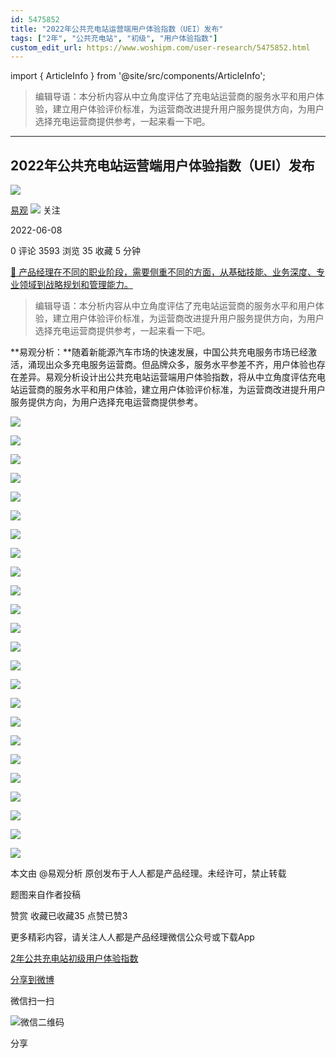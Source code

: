 ```yaml
---
id: 5475852
title: "2022年公共充电站运营端用户体验指数（UEI）发布"
tags: ["2年", "公共充电站", "初级", "用户体验指数"]
custom_edit_url: https://www.woshipm.com/user-research/5475852.html
---
```

import { ArticleInfo } from '@site/src/components/ArticleInfo';

<ArticleInfo
    author="易观"
    authorLink="https://www.woshipm.com/u/1372497"
    published="2022-06-08"
    views={3593}
    comments={0}
    collects={35}
/>

> 编辑导语：本分析内容从中立角度评估了充电站运营商的服务水平和用户体验，建立用户体验评价标准，为运营商改进提升用户服务提供方向，为用户选择充电运营商提供参考，一起来看一下吧。

---

## 2022年公共充电站运营端用户体验指数（UEI）发布

[![](https://static.woshipm.com/view/woshipm_api_def_20240319114627_3483.png?imageView2/1/w/72/h/72/q/100)](https://www.woshipm.com/u/1372497)

[易观](https://www.woshipm.com/u/1372497) ![](https://static.woshipm.com/tag/1101_1@2x.png) 关注

2022-06-08

0 评论 3593 浏览 35 收藏 5 分钟

[🔗 产品经理在不同的职业阶段，需要侧重不同的方面，从基础技能、业务深度、专业领域到战略规划和管理能力。](https://ke.qidianla.com/courses/90pm)

> 编辑导语：本分析内容从中立角度评估了充电站运营商的服务水平和用户体验，建立用户体验评价标准，为运营商改进提升用户服务提供方向，为用户选择充电运营商提供参考，一起来看一下吧。

**易观分析：**随着新能源汽车市场的快速发展，中国公共充电服务市场已经激活，涌现出众多充电服务运营商。但品牌众多，服务水平参差不齐，用户体验也存在差异。易观分析设计出公共充电站运营端用户体验指数，将从中立角度评估充电站运营商的服务水平和用户体验，建立用户体验评价标准，为运营商改进提升用户服务提供方向，为用户选择充电运营商提供参考。

![](https://image.woshipm.com/wp-files/2022/06/iXa1lrWFXYT0cnLnmVjU.jpg)

![](https://image.woshipm.com/wp-files/2022/06/UHQ0EZEtaIySEzPxLtAY.jpg)

![](https://image.woshipm.com/wp-files/2022/06/c9aRq8KPb3qcpTTHoVsN.jpg)

![](https://image.woshipm.com/wp-files/2022/06/Yv4cSC1b5wmbLR3dwz3I.jpg)

![](https://image.woshipm.com/wp-files/2022/06/izG5A6zXZgCY1YVvELJr.jpg)

![](https://image.woshipm.com/wp-files/2022/06/IwVP1w2WHlNZNNyijwur.jpg)

![](https://image.woshipm.com/wp-files/2022/06/tlvCPIsi0jn5sWbaRlq3.jpg)

![](https://image.woshipm.com/wp-files/2022/06/rZObh7MycCOhOmiGCVN9.jpg)

![](https://image.woshipm.com/wp-files/2022/06/duEQ8YphMNbmSF5g3enY.jpg)

![](https://image.woshipm.com/wp-files/2022/06/0F2911XQinKNOZxA8vDS.jpg)

![](https://image.woshipm.com/wp-files/2022/06/c2fz63AICjkAmzhCCLGQ.jpg)

![](https://image.woshipm.com/wp-files/2022/06/j7UGYqVyAHcP91p5Ef85.jpg)

![](https://image.woshipm.com/wp-files/2022/06/czAbcLqwEsySx2KhMKN9.jpg)

![](https://image.woshipm.com/wp-files/2022/06/ZPfxpit687PvGuDebY5A.jpg)

![](https://image.woshipm.com/wp-files/2022/06/iwWyX37duOakciwx6KKH.jpg)

![](https://image.woshipm.com/wp-files/2022/06/wqxPnxmr2YEfYlbH1pJJ.jpg)

![](https://image.woshipm.com/wp-files/2022/06/Cw5smVrBjLpA9ICOXvTI.jpg)

![](https://image.woshipm.com/wp-files/2022/06/VZ3ijSmWgVUqEHfYMMAl.jpg)

![](https://image.woshipm.com/wp-files/2022/06/D7pej3CmwGQ5GVMUC5UA.jpg)

![](https://image.woshipm.com/wp-files/2022/06/ZlseOLLG0cbVLypac3sC.jpg)

![](https://image.woshipm.com/wp-files/2022/06/3CainmY7Rv0AtaRttF09.jpg)

![](https://image.woshipm.com/wp-files/2022/06/fO7s86XXhMacDE1PYh0o.jpg)

![](https://image.woshipm.com/wp-files/2022/06/oEzRKHBv9Ip4WFYTdWov.jpg)

![](https://image.woshipm.com/wp-files/2022/06/fDmZxFCF8PQn6RD1xacW.jpg)

本文由 @易观分析 原创发布于人人都是产品经理。未经许可，禁止转载

题图来自作者投稿

赞赏 收藏已收藏35 点赞已赞3

更多精彩内容，请关注人人都是产品经理微信公众号或下载App

[2年](https://www.woshipm.com/tag/2%e5%b9%b4)[公共充电站](https://www.woshipm.com/tag/%e5%85%ac%e5%85%b1%e5%85%85%e7%94%b5%e7%ab%99)[初级](https://www.woshipm.com/tag/%e5%88%9d%e7%ba%a7)[用户体验指数](https://www.woshipm.com/tag/%e7%94%a8%e6%88%b7%e4%bd%93%e9%aa%8c%e6%8c%87%e6%95%b0)

[分享到微博](https://service.weibo.com/share/share.php?appkey=2775287854&title=2022年公共充电站运营端用户体验指数（UEI）发布&url=https://www.woshipm.com/user-research/5475852.html&pic=https://image.woshipm.com/wp-files/2022/06/iXa1lrWFXYT0cnLnmVjU.jpg)

微信扫一扫

![微信二维码](https://api.pwmqr.com/qrcode/create/?url=https://www.woshipm.com/user-research/5475852.html)

分享